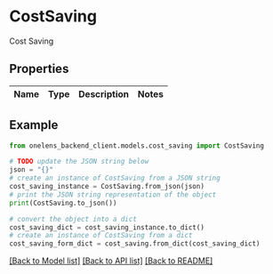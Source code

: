 # CostSaving

Cost Saving

## Properties

Name | Type | Description | Notes
------------ | ------------- | ------------- | -------------

## Example

```python
from onelens_backend_client.models.cost_saving import CostSaving

# TODO update the JSON string below
json = "{}"
# create an instance of CostSaving from a JSON string
cost_saving_instance = CostSaving.from_json(json)
# print the JSON string representation of the object
print(CostSaving.to_json())

# convert the object into a dict
cost_saving_dict = cost_saving_instance.to_dict()
# create an instance of CostSaving from a dict
cost_saving_form_dict = cost_saving.from_dict(cost_saving_dict)
```
[[Back to Model list]](../README.md#documentation-for-models) [[Back to API list]](../README.md#documentation-for-api-endpoints) [[Back to README]](../README.md)



